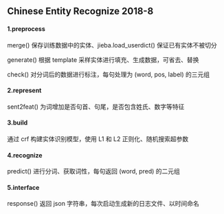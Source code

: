 ## Chinese Entity Recognize 2018-8

#### 1.preprocess

merge() 保存训练数据中的实体、jieba.load_userdict() 保证已有实体不被切分

generate() 根据 template 采样实体进行填充、生成数据，可省去、替换

check() 对分词后的数据进行标注，每句处理为 (word, pos, label) 的三元组

#### 2.represent

sent2feat() 为词增加是否句首、句尾，是否包含姓氏、数字等特征

#### 3.build

通过 crf 构建实体识别模型，使用 L1 和 L2 正则化、随机搜索超参数

#### 4.recognize

predict() 进行分词、获取词性，每句返回 (word, pred) 的二元组

#### 5.interface

response() 返回 json 字符串，每次启动生成新的日志文件、以时间命名
